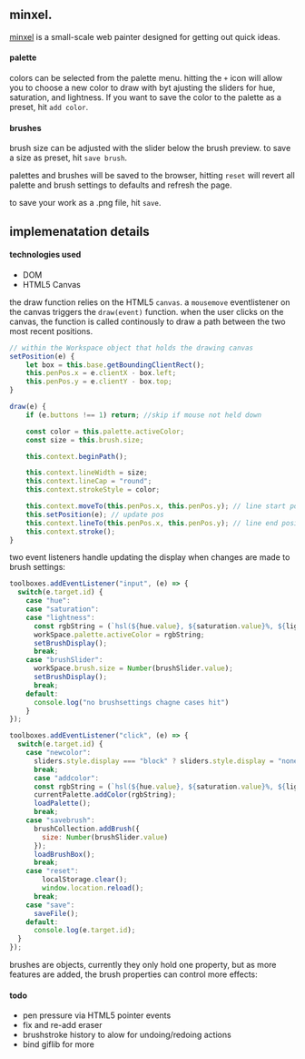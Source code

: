 ## minxel.

[minxel](https://cyan-oj.github.io/minxel/) is a small-scale web painter designed for getting out quick ideas.

#### palette
colors can be selected from the palette menu. hitting the `+` icon will allow you to choose a new color to draw with byt ajusting the sliders for hue, saturation, and lightness. If you want to save the color to the palette as a preset, hit `add color`.

#### brushes
brush size can be adjusted with the slider below the brush preview. to save a size as preset, hit `save brush`.

palettes and brushes will be saved to the browser, hitting `reset` will revert all palette and brush settings to defaults and refresh the page.

to save your work as a .png file, hit `save`.

## implemenatation details

#### technologies used
- DOM
- HTML5 Canvas

the draw function relies on the HTML5 `canvas`. a `mousemove` eventlistener on the canvas triggers the `draw(event)` function. when the user clicks on the canvas, the function is called continously to draw a path between the two most recent positions.

```javascript
// within the Workspace object that holds the drawing canvas
setPosition(e) {
	let box = this.base.getBoundingClientRect();
	this.penPos.x = e.clientX - box.left;
	this.penPos.y = e.clientY - box.top;
}

draw(e) {
	if (e.buttons !== 1) return; //skip if mouse not held down

	const color = this.palette.activeColor;
	const size = this.brush.size;

	this.context.beginPath();

	this.context.lineWidth = size;
	this.context.lineCap = "round";
	this.context.strokeStyle = color;

	this.context.moveTo(this.penPos.x, this.penPos.y); // line start position
	this.setPosition(e); // update pos
	this.context.lineTo(this.penPos.x, this.penPos.y); // line end position
	this.context.stroke(); 
}
```
two event listeners handle updating the display when changes are made to brush settings:

```javascript
toolboxes.addEventListener("input", (e) => { 
  switch(e.target.id) {
    case "hue":
    case "saturation":
    case "lightness":
      const rgbString = (`hsl(${hue.value}, ${saturation.value}%, ${lightness.value}%)`)
      workSpace.palette.activeColor = rgbString;
      setBrushDisplay();
      break;
    case "brushSlider":
      workSpace.brush.size = Number(brushSlider.value);
      setBrushDisplay();
      break;
    default:
      console.log("no brushsettings chagne cases hit")
    }
});

toolboxes.addEventListener("click", (e) => {
  switch(e.target.id) {
    case "newcolor":
      sliders.style.display === "block" ? sliders.style.display = "none" : sliders.style.display = "block";
      break;
      case "addcolor":
      const rgbString = (`hsl(${hue.value}, ${saturation.value}%, ${lightness.value}%)`);
      currentPalette.addColor(rgbString);
      loadPalette();
      break;
    case "savebrush":
      brushCollection.addBrush({
        size: Number(brushSlider.value)
      });
      loadBrushBox();
      break;
    case "reset":
        localStorage.clear();
        window.location.reload();
      break;
    case "save":
      saveFile();
    default:
      console.log(e.target.id);
  }
});
```
brushes are objects, currently they only hold one property, but as more features are added, the brush properties can control more effects:



#### todo
- pen pressure via HTML5 pointer events
- fix and re-add eraser
- brushstroke history to alow for undoing/redoing actions
- bind giflib for more 
